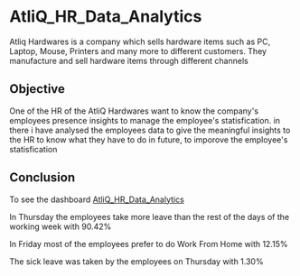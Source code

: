 # AtliQ_HR_Data_Analytics
   Atliq Hardwares is a company which sells hardware items such as PC, Laptop, Mouse, Printers and many more to different customers. They manufacture and sell hardware items through different channels

## Objective
  One of the HR of the AtliQ Hardwares want to know the company's employees presence insights to manage the employee's statisfication.
  in there i have analysed the employees data to give the meaningful insights to the HR to know what they have to do in future, to imporove the employee's statisfication

## Conclusion
To see the dashboard [AtliQ_HR_Data_Analytics](https://app.powerbi.com/groups/me/reports/416b7aa0-5281-4544-b7a1-5459e3ceb645/ReportSection?experience=power-bi)

In Thursday the employees take more leave than the rest of the days of the working week with 90.42%

In Friday most of the employees prefer to do Work From Home with 12.15%

The sick leave was taken by the employees on Thursday with 1.30% 

















